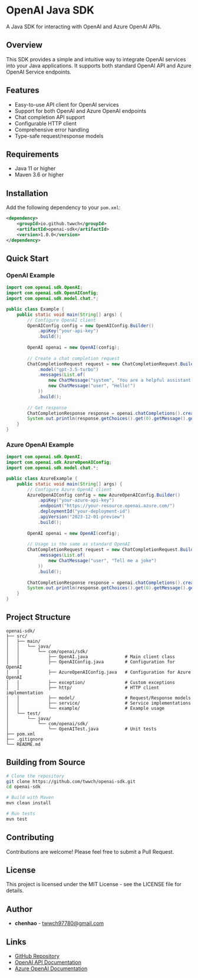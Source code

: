 # OpenAI Java SDK

A Java SDK for interacting with OpenAI and Azure OpenAI APIs.

## Overview

This SDK provides a simple and intuitive way to integrate OpenAI services into your Java applications. It supports both standard OpenAI API and Azure OpenAI Service endpoints.

## Features

- Easy-to-use API client for OpenAI services
- Support for both OpenAI and Azure OpenAI endpoints
- Chat completion API support
- Configurable HTTP client
- Comprehensive error handling
- Type-safe request/response models

## Requirements

- Java 11 or higher
- Maven 3.6 or higher

## Installation

Add the following dependency to your `pom.xml`:

```xml
<dependency>
    <groupId>io.github.twwch</groupId>
    <artifactId>openai-sdk</artifactId>
    <version>1.0.0</version>
</dependency>
```

## Quick Start

### OpenAI Example

```java
import com.openai.sdk.OpenAI;
import com.openai.sdk.OpenAIConfig;
import com.openai.sdk.model.chat.*;

public class Example {
    public static void main(String[] args) {
        // Configure OpenAI client
        OpenAIConfig config = new OpenAIConfig.Builder()
            .apiKey("your-api-key")
            .build();
        
        OpenAI openai = new OpenAI(config);
        
        // Create a chat completion request
        ChatCompletionRequest request = new ChatCompletionRequest.Builder()
            .model("gpt-3.5-turbo")
            .messages(List.of(
                new ChatMessage("system", "You are a helpful assistant."),
                new ChatMessage("user", "Hello!")
            ))
            .build();
        
        // Get response
        ChatCompletionResponse response = openai.chatCompletions().create(request);
        System.out.println(response.getChoices().get(0).getMessage().getContent());
    }
}
```

### Azure OpenAI Example

```java
import com.openai.sdk.OpenAI;
import com.openai.sdk.AzureOpenAIConfig;
import com.openai.sdk.model.chat.*;

public class AzureExample {
    public static void main(String[] args) {
        // Configure Azure OpenAI client
        AzureOpenAIConfig config = new AzureOpenAIConfig.Builder()
            .apiKey("your-azure-api-key")
            .endpoint("https://your-resource.openai.azure.com/")
            .deploymentId("your-deployment-id")
            .apiVersion("2023-12-01-preview")
            .build();
        
        OpenAI openai = new OpenAI(config);
        
        // Usage is the same as standard OpenAI
        ChatCompletionRequest request = new ChatCompletionRequest.Builder()
            .messages(List.of(
                new ChatMessage("user", "Tell me a joke")
            ))
            .build();
        
        ChatCompletionResponse response = openai.chatCompletions().create(request);
        System.out.println(response.getChoices().get(0).getMessage().getContent());
    }
}
```

## Project Structure

```
openai-sdk/
├── src/
│   ├── main/
│   │   └── java/
│   │       └── com/openai/sdk/
│   │           ├── OpenAI.java              # Main client class
│   │           ├── OpenAIConfig.java        # Configuration for OpenAI
│   │           ├── AzureOpenAIConfig.java   # Configuration for Azure OpenAI
│   │           ├── exception/               # Custom exceptions
│   │           ├── http/                    # HTTP client implementation
│   │           ├── model/                   # Request/Response models
│   │           ├── service/                 # Service implementations
│   │           └── example/                 # Example usage
│   └── test/
│       └── java/
│           └── com/openai/sdk/
│               └── OpenAITest.java          # Unit tests
├── pom.xml
├── .gitignore
└── README.md
```

## Building from Source

```bash
# Clone the repository
git clone https://github.com/twwch/openai-sdk.git
cd openai-sdk

# Build with Maven
mvn clean install

# Run tests
mvn test
```

## Contributing

Contributions are welcome! Please feel free to submit a Pull Request.

## License

This project is licensed under the MIT License - see the LICENSE file for details.

## Author

- **chenhao** - twwch97780@gmail.com

## Links

- [GitHub Repository](https://github.com/twwch/openai-sdk)
- [OpenAI API Documentation](https://platform.openai.com/docs/api-reference)
- [Azure OpenAI Documentation](https://learn.microsoft.com/en-us/azure/ai-services/openai/)